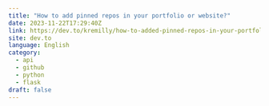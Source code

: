 ```yaml
---
title: "How to add pinned repos in your portfolio or website?"
date: 2023-11-22T17:29:40Z
link: https://dev.to/kremilly/how-to-added-pinned-repos-in-your-portfolio-or-website-3agg?utm_medium=RSS&utm_source=news.12bit.vn
site: dev.to
language: English
category:
  - api
  - github
  - python
  - flask
draft: false
---
```

